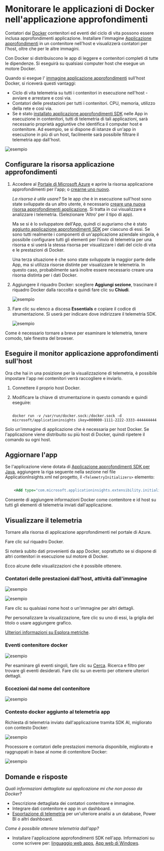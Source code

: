 <properties 
    pageTitle="Monitorare le applicazioni di Docker nell'applicazione approfondimenti" 
    description="Eccezioni, eventi e contatori delle prestazioni docker possono essere visualizzate in applicazione approfondimenti, insieme telemetria dalle App nei contenitori." 
    services="application-insights" 
    documentationCenter=""
    authors="alancameronwills" 
    manager="douge"/>

<tags 
    ms.service="application-insights" 
    ms.workload="tbd" 
    ms.tgt_pltfrm="ibiza" 
    ms.devlang="na" 
    ms.topic="article" 
    ms.date="12/01/2015" 
    ms.author="awills"/>
 
# <a name="monitor-docker-applications-in-application-insights"></a>Monitorare le applicazioni di Docker nell'applicazione approfondimenti

Contatori dai [Docker](https://www.docker.com/) contenitori ed eventi del ciclo di vita possono essere inclusa approfondimenti applicazione. Installare l'immagine [Applicazione approfondimenti](app-insights-overview.md) in un contenitore nell'host e visualizzerà contatori per l'host, oltre che per le altre immagini.

Con Docker si distribuiscono le app di leggere e contenitori completi di tutte le dipendenze. Si eseguirà su qualsiasi computer host che esegue un motore Docker.

Quando si esegue l' [immagine applicazione approfondimenti](https://hub.docker.com/r/microsoft/applicationinsights/) sull'host Docker, si riceverà questi vantaggi:

* Ciclo di vita telemetria su tutti i contenitori in esecuzione nell'host - avviare e arrestare e così via.
* Contatori delle prestazioni per tutti i contenitori. CPU, memoria, utilizzo della rete e così via.
* Se è stato [installato applicazione approfondimenti SDK](app-insights-java-live.md) nelle App in esecuzione in contenitori, tutti di telemetria di tali applicazioni, sarà necessario proprietà aggiuntive che identifica il computer host e contenitore. Ad esempio, se si dispone di istanze di un'app in esecuzione in più di un host, facilmente sarà possibile filtrare il telemetria app dall'host.

![esempio](./media/app-insights-docker/00.png)


## <a name="set-up-your-application-insights-resource"></a>Configurare la risorsa applicazione approfondimenti

1. Accedere al [Portale di Microsoft Azure](https://azure.com) e aprire la risorsa applicazione approfondimenti per l'app; o [crearne uno nuovo](app-insights-create-new-resource.md). 

    *La risorsa è utile usare?* Se le app che è in esecuzione sull'host sono state sviluppate da un altro utente, è necessario [creare una nuova risorsa approfondimenti applicazione](app-insights-create-new-resource.md). Si tratta in cui visualizzare e analizzare i telemetria. (Selezionare 'Altro' per il tipo di app).

    Ma se si è lo sviluppatore dell'App, quindi ci auguriamo che è stato [aggiunto applicazione approfondimenti SDK](app-insights-java-live.md) per ciascuno di essi. Se sono tutti realmente i componenti di un'applicazione aziendale singola, è possibile configurare tutti gli elementi per l'invio di telemetria per una risorsa e si userà la stessa risorsa per visualizzare i dati del ciclo di vita e le prestazioni di Docker. 

    Una terza situazione è che sono state sviluppate la maggior parte delle App, ma si utilizza risorse distinte per visualizzare le telemetria. In questo caso, probabilmente sarà inoltre essere necessario creare una risorsa distinta per i dati Docker. 

2.  Aggiungere il riquadro Docker: scegliere **Aggiungi sezione**, trascinare il riquadro Docker dalla raccolta e quindi fare clic su **Chiudi**. 

    ![esempio](./media/app-insights-docker/03.png)


3. Fare clic su elenco a discesa **Essentials** e copiare il codice di strumentazione. Si userà per indicare dove indirizzare il telemetria SDK.


    ![esempio](./media/app-insights-docker/02-props.png)

Come è necessario tornare a breve per esaminare le telemetria, tenere comodo, tale finestra del browser.


## <a name="run-the-application-insights-monitor-on-your-host"></a>Eseguire il monitor applicazione approfondimenti sull'host
 
Ora che hai in una posizione per la visualizzazione di telemetria, è possibile impostare l'app nei contenitori verrà raccogliere e inviarlo.

1.  Connettere il proprio host Docker. 
2.  Modificare la chiave di strumentazione in questo comando e quindi eseguire:
 
    ```

    docker run -v /var/run/docker.sock:/docker.sock -d microsoft/applicationinsights ikey=000000-1111-2222-3333-444444444
    ```

Solo un'immagine di applicazione che è necessaria per host Docker. Se l'applicazione viene distribuito su più host di Docker, quindi ripetere il comando su ogni host.

## <a name="update-your-app"></a>Aggiornare l'app

Se l'applicazione viene dotata di [Applicazione approfondimenti SDK per Java](app-insights-java-get-started.md), aggiungere la riga seguente nella sezione nel file ApplicationInsights.xml nel progetto, il `<TelemetryInitializers>` elemento:

```xml

    <Add type="com.microsoft.applicationinsights.extensibility.initializer.docker.DockerContextInitializer"/> 
```

Consente di aggiungere informazioni Docker come contenitore e id host su tutti gli elementi di telemetria inviati dall'applicazione.

## <a name="view-your-telemetry"></a>Visualizzare il telemetria

Tornare alla risorsa di applicazione approfondimenti nel portale di Azure.

Fare clic sul riquadro Docker.

Si noterà subito dati provenienti da app Docker, soprattutto se si dispone di altri contenitori in esecuzione sul motore di Docker.


Ecco alcune delle visualizzazioni che è possibile ottenere.

### <a name="perf-counters-by-host-activity-by-image"></a>Contatori delle prestazioni dall'host, attività dall'immagine


![esempio](./media/app-insights-docker/10.png)


![esempio](./media/app-insights-docker/11.png)



Fare clic su qualsiasi nome host o un'immagine per altri dettagli.



Per personalizzare la visualizzazione, fare clic su uno di essi, la griglia del titolo o usare aggiungere grafico. 

[Ulteriori informazioni su Esplora metriche](app-insights-metrics-explorer.md).

### <a name="docker-container-events"></a>Eventi contenitore docker


![esempio](./media/app-insights-docker/13.png)

Per esaminare gli eventi singoli, fare clic su [Cerca](app-insights-diagnostic-search.md). Ricerca e filtro per trovare gli eventi desiderati. Fare clic su un evento per ottenere ulteriori dettagli.
 
### <a name="exceptions-by-container-name"></a>Eccezioni dal nome del contenitore
 

![esempio](./media/app-insights-docker/14.png)

### <a name="docker-context-added-to-app-telemetry"></a>Contesto docker aggiunto al telemetria app

Richiesta di telemetria inviato dall'applicazione tramita SDK AI, migliorato con contesto Docker:

![esempio](./media/app-insights-docker/16.png)

Processore e contatori delle prestazioni memoria disponibile, migliorato e raggruppati in base al nome di contenitore Docker:


![esempio](./media/app-insights-docker/15.png)





## <a name="q--a"></a>Domande e risposte

*Quali informazioni dettagliate sui applicazione mi che non posso da Docker?*

* Descrizione dettagliata dei contatori contenitore e immagine.
* Integrare dati contenitore e app in un dashboard.
* [Esportazione di telemetria](app-insights-export-telemetry.md) per un'ulteriore analisi a un database, Power BI o altri dashboard.

*Come è possibile ottenere telemetria dall'app?*

* Installare l'applicazione approfondimenti SDK nell'app. Informazioni su come scrivere per: [linguaggio web apps](app-insights-java-get-started.md), [App web di Windows](app-insights-asp-net.md).
